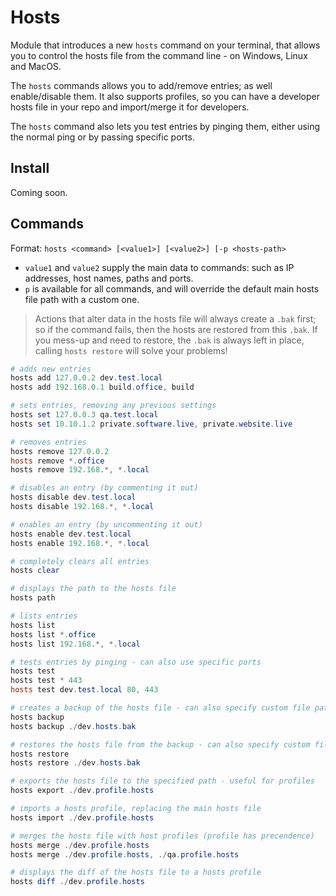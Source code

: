 # Hosts

Module that introduces a new `hosts` command on your terminal, that allows you to control the hosts file from the command line - on Windows, Linux and MacOS.

The `hosts` commands allows you to add/remove entries; as well enable/disable them. It also supports profiles, so you can have a developer hosts file in your repo and import/merge it for developers.

The `hosts` command also lets you test entries by pinging them, either using the normal ping or by passing specific ports.

## Install

Coming soon.

## Commands

Format: `hosts <command> [<value1>] [<value2>] [-p <hosts-path>`

* `value1` and `value2` supply the main data to commands: such as IP addresses, host names, paths and ports.
* `p` is available for all commands, and will override the default main hosts file path with a custom one.

> Actions that alter data in the hosts file will always create a `.bak` first; so if the command fails, then the hosts are restored from this `.bak`. If you mess-up and need to restore, the `.bak` is always left in place, calling `hosts restore` will solve your problems!

```powershell
# adds new entries
hosts add 127.0.0.2 dev.test.local
hosts add 192.168.0.1 build.office, build

# sets entries, removing any previous settings
hosts set 127.0.0.3 qa.test.local
hosts set 10.10.1.2 private.software.live, private.website.live

# removes entries
hosts remove 127.0.0.2
hosts remove *.office
hosts remove 192.168.*, *.local

# disables an entry (by commenting it out)
hosts disable dev.test.local
hosts disable 192.168.*, *.local

# enables an entry (by uncommenting it out)
hosts enable dev.test.local
hosts enable 192.168.*, *.local

# completely clears all entries
hosts clear

# displays the path to the hosts file
hosts path

# lists entries
hosts list
hosts list *.office
hosts list 192.168.*, *.local

# tests entries by pinging - can also use specific ports
hosts test
hosts test * 443
hosts test dev.test.local 80, 443

# creates a backup of the hosts file - can also specify custom file path
hosts backup
hosts backup ./dev.hosts.bak

# restores the hosts file from the backup - can also specify custom file path
hosts restore
hosts restore ./dev.hosts.bak

# exports the hosts file to the specified path - useful for profiles
hosts export ./dev.profile.hosts

# imports a hosts profile, replacing the main hosts file
hosts import ./dev.profile.hosts

# merges the hosts file with host profiles (profile has precendence)
hosts merge ./dev.profile.hosts
hosts merge ./dev.profile.hosts, ./qa.profile.hosts

# displays the diff of the hosts file to a hosts profile
hosts diff ./dev.profile.hosts
```